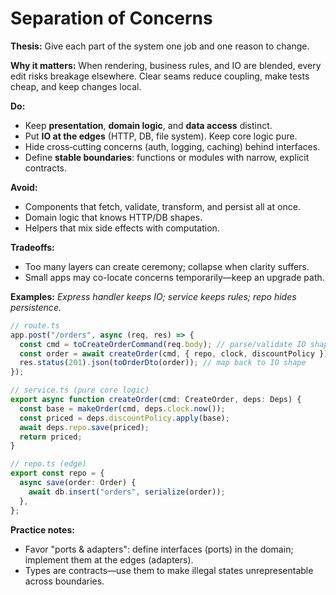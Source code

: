 # Separation of Concerns

**Thesis:** Give each part of the system one job and one reason to change.

**Why it matters:**
When rendering, business rules, and IO are blended, every edit risks breakage elsewhere. Clear seams reduce coupling, make tests cheap, and keep changes local.

**Do:**

* Keep **presentation**, **domain logic**, and **data access** distinct.
* Put **IO at the edges** (HTTP, DB, file system). Keep core logic pure.
* Hide cross‑cutting concerns (auth, logging, caching) behind interfaces.
* Define **stable boundaries**: functions or modules with narrow, explicit contracts.

**Avoid:**

* Components that fetch, validate, transform, and persist all at once.
* Domain logic that knows HTTP/DB shapes.
* Helpers that mix side effects with computation.

**Tradeoffs:**

* Too many layers can create ceremony; collapse when clarity suffers.
* Small apps may co-locate concerns temporarily—keep an upgrade path.

**Examples:**
*Express handler keeps IO; service keeps rules; repo hides persistence.*

```ts
// route.ts
app.post("/orders", async (req, res) => {
  const cmd = toCreateOrderCommand(req.body); // parse/validate IO shape
  const order = await createOrder(cmd, { repo, clock, discountPolicy });
  res.status(201).json(toOrderDto(order)); // map back to IO shape
});

// service.ts (pure core logic)
export async function createOrder(cmd: CreateOrder, deps: Deps) {
  const base = makeOrder(cmd, deps.clock.now());
  const priced = deps.discountPolicy.apply(base);
  await deps.repo.save(priced);
  return priced;
}

// repo.ts (edge)
export const repo = {
  async save(order: Order) {
    await db.insert("orders", serialize(order));
  },
};
```

**Practice notes:**

* Favor "ports & adapters": define interfaces (ports) in the domain; implement them at the edges (adapters).
* Types are contracts—use them to make illegal states unrepresentable across boundaries.
